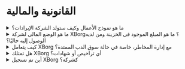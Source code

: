 # القانونية والمالية

<details>

<summary>ما هو نموذج الأعمال وكيف ستولد الشركة الإيرادات؟</summary>

يمكن وصف إيرادات البروتوكول على النحو التالي:

#### شبكة التطبيق

* اشتراكات Seasons Pass والحسابات (للمستخدمين)
* اشتراكات الحسابات (للشركات)
* مبيعات العناصر الجمعية الأساسية
* رسوم الإطلاق

#### مجتمعات الألعاب المتمركزة

* حصة ملكية في مجتمعات الألعاب الأولية
* رسوم العائد على اللاعبين
* رسوم تجزئة العملات المشفرة
* رسوم واجهة برمجة التطبيقات للمصادقة
* رسوم PGC
* رسوم المتسلسل
* إدارة أصول لعبة GameFi DAO
* استثمارات مباشرة في ألعاب Web3
* رعاية فرق الرياضات الإلكترونية
* رعاية البطولات.

</details>

<details>

<summary>ما هو الوضع المالي لشركة XBorg؟ ما هو المبلغ الموجود في الخزينة ومن لديه الوصول إليه حاليًا؟</summary>

باستثناء جولة البذور الجارية، تحتفظ شركة XBorg حاليًا بمبلغ 800,000 دولار في خزينتها. بناءً على معدل الاحتراق الشهري الإجمالي البالغ 40,000 دولار، يعادل ذلك فترة استدامة تبلغ حوالي 20 شهرًا، حتى لو لم يتم تحقيق أرباح إضافية خلال هذه الفترة. أما بالنسبة لإدارة الخزينة، فإن الأموال محفوظة بأمان في عدة محافظ Gnosis (محافظ توقيع متعدد). يتم التحكم في الوصول إلى هذه الأموال بشكل صارم ويتم إدارتها حاليًا بواسطة لويس (الرئيس التنفيذي لشركة XBorg) وأمين الصندوق في SwissBorg، جنبًا إلى جنب مع مسؤول إضافي في SwissBorg.

</details>

<details>

<summary>كيف يتعامل XBorg مع إدارة المخاطر، خاصة في حالة سوق الدب الممتدة؟</summary>

إدارة المخاطر هي جانب حاسم من عملياتنا في XBorg. نعتمد نموذج عمل تشغيلي نحيف يسمح لنا بالحفاظ على معدل احتراق شهري منخفض نسبيًا قدره 40,000 دولار، والذي يغطي التعويضات لفريقنا المكون من 12 عضوًا بدوام كامل. من خلال الحفاظ على متوسط راتب يبلغ حوالي 3,300 دولار شهريًا لكل موظف، نضمن جذب واحتفاظ بالمواهب عالية الجودة مع الحفاظ على إدارة نفقاتنا.

في حالة سوق الدب الممتدة، توفر لنا استراتيجيتنا المالية الحالية فترة استدامة كافية لمواصلة تنفيذ خطتنا الاستراتيجية دون الحاجة الملحة للحصول على أموال إضافية.

</details>

<details>

<summary>هل تمتلك XBorg أي تراخيص أو شهادات؟</summary>

في الوقت الحالي، لا تحمل XBorg أي تراخيص أو شهادات محددة. ومع ذلك، قمنا ببدء عملية التقديم للحصول على ترخيص VARA.

</details>

<details>

<summary>أين تم تسجيل XBorg كشركة؟</summary>

تم تسجيل XBorg رسميًا بصفتها XBorg DMCC في دبي، ضمن مركز دبي للسلع المتعددة (DMCC).

</details>